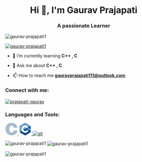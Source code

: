 <h1 align="center">Hi 👋, I'm Gaurav Prajapati</h1>
<h3 align="center">A passionate Learner</h3>

<p align="left"> <img src="https://komarev.com/ghpvc/?username=gaurav-prajapati1&label=Profile%20views&color=0e75b6&style=flat" alt="gaurav-prajapati1" /> </p>

<p align="left"> <a href="https://github.com/ryo-ma/github-profile-trophy"><img src="https://github-profile-trophy.vercel.app/?username=gaurav-prajapati1" alt="gaurav-prajapati1" /></a> </p>

- 🌱 I’m currently learning **C++ , C**

- 💬 Ask me about **C++ , C**

- 📫 How to reach me **gauravprajapati111@outlook.com**

<h3 align="left">Connect with me:</h3>
<p align="left">
<a href="https://linkedin.com/in/prajapati-gaurav" target="blank"><img align="center" src="https://raw.githubusercontent.com/rahuldkjain/github-profile-readme-generator/master/src/images/icons/Social/linked-in-alt.svg" alt="prajapati-gaurav" height="30" width="40" /></a>
</p>

<h3 align="left">Languages and Tools:</h3>
<p align="left"> <a href="https://www.cprogramming.com/" target="_blank" rel="noreferrer"> <img src="https://raw.githubusercontent.com/devicons/devicon/master/icons/c/c-original.svg" alt="c" width="40" height="40"/> </a> <a href="https://www.w3schools.com/cpp/" target="_blank" rel="noreferrer"> <img src="https://raw.githubusercontent.com/devicons/devicon/master/icons/cplusplus/cplusplus-original.svg" alt="cplusplus" width="40" height="40"/> </a> <a href="https://git-scm.com/" target="_blank" rel="noreferrer"> <img src="https://www.vectorlogo.zone/logos/git-scm/git-scm-icon.svg" alt="git" width="40" height="40"/> </a> </p>

<p><img align="left" src="https://github-readme-stats.vercel.app/api/top-langs?username=gaurav-prajapati1&show_icons=true&locale=en&layout=compact" alt="gaurav-prajapati1" /></p>

<p>&nbsp;<img align="center" src="https://github-readme-stats.vercel.app/api?username=gaurav-prajapati1&show_icons=true&locale=en" alt="gaurav-prajapati1" /></p>

<p><img align="center" src="https://github-readme-streak-stats.herokuapp.com/?user=gaurav-prajapati1&" alt="gaurav-prajapati1" /></p>
